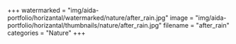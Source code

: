 +++
watermarked = "img/aida-portfolio/horizantal/watermarked/nature/after_rain.jpg"
image = "img/aida-portfolio/horizantal/thumbnails/nature/after_rain.jpg"
filename = "after_rain"
categories = "Nature"
+++

